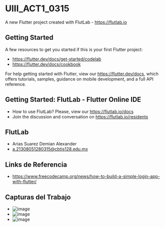 # UIII_ACT1_0315

A new Flutter project created with FlutLab - https://flutlab.io

## Getting Started

A few resources to get you started if this is your first Flutter project:

- https://flutter.dev/docs/get-started/codelab
- https://flutter.dev/docs/cookbook

For help getting started with Flutter, view our
https://flutter.dev/docs, which offers tutorials,
samples, guidance on mobile development, and a full API reference.

## Getting Started: FlutLab - Flutter Online IDE

- How to use FlutLab? Please, view our https://flutlab.io/docs
- Join the discussion and conversation on https://flutlab.io/residents

## FlutLab
- Arias Suarez Demian Alexander
- a.21308051280315@cbtis128.edu.mx

## Links de Referencia 
- https://www.freecodecamp.org/news/how-to-build-a-simple-login-app-with-flutter/

## Capturas del Trabajo
- ![image](https://github.com/AriasSuarezDemianAlexander/uiii_act1_0315/assets/143743142/647a0b13-ec34-4da1-b663-70b4bbb51307)
- ![image](https://github.com/AriasSuarezDemianAlexander/uiii_act1_0315/assets/143743142/c96a5f06-5a2c-4746-be39-c16a141703fa)
- ![image](https://github.com/AriasSuarezDemianAlexander/uiii_act1_0315/assets/143743142/edcb1d42-0a4c-477c-a26d-9279ab34b695)



